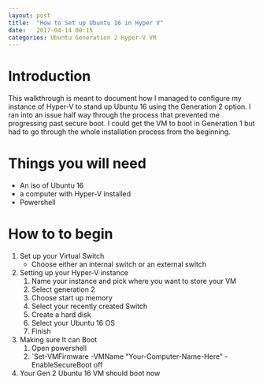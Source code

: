 ```yaml
---
layout: post
title:  "How to Set up Ubuntu 16 in Hyper V"
date:   2017-04-14 00:15
categories: Ubuntu Generation 2 Hyper-V VM
---
```


# Introduction
This walkthrough is meant to document how I managed to configure my instance of Hyper-V to stand up Ubuntu 16 using the Generation 2 option. I ran into an issue half way through the process that prevented me progressing past secure boot. I could get the VM to boot in Generation 1 but had to go through the whole installation process from the beginning. 

# Things you will need
* An iso of Ubuntu 16
* a computer with Hyper-V installed
* Powershell

# How to to begin
1. Set up your Virtual Switch
   * Choose either an internal switch or an external switch
2. Setting up your Hyper-V instance
   1. Name your instance and pick where you want to store your VM
   2. Select generation 2
   3. Choose start up memory
   4. Select your recently created Switch
   5. Create a hard disk
   6. Select your Ubuntu 16 OS
   7. Finish
3. Making sure It can Boot
   1. Open powershell
   2. `Set-VMFirmware -VMName "Your-Computer-Name-Here" -EnableSecureBoot off
4. Your Gen 2 Ubuntu 16 VM should boot now
